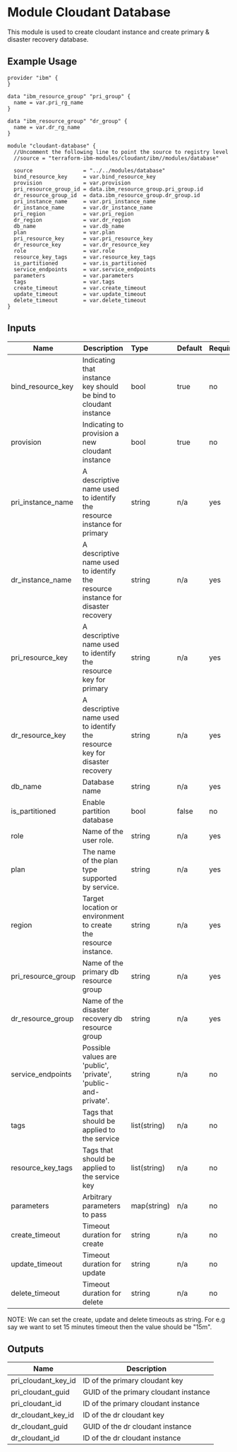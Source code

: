 # Module Cloudant Database

This module is used to create cloudant instance and create primary & disaster recovery database.

## Example Usage
```
provider "ibm" {
}

data "ibm_resource_group" "pri_group" {
  name = var.pri_rg_name
}

data "ibm_resource_group" "dr_group" {
  name = var.dr_rg_name
}

module "cloudant-database" {
  //Uncomment the following line to point the source to registry level
  //source = "terraform-ibm-modules/cloudant/ibm//modules/database"

  source                = "../../modules/database"
  bind_resource_key     = var.bind_resource_key
  provision             = var.provision
  pri_resource_group_id = data.ibm_resource_group.pri_group.id
  dr_resource_group_id  = data.ibm_resource_group.dr_group.id
  pri_instance_name     = var.pri_instance_name
  dr_instance_name      = var.dr_instance_name
  pri_region            = var.pri_region
  dr_region             = var.dr_region
  db_name               = var.db_name
  plan                  = var.plan
  pri_resource_key      = var.pri_resource_key
  dr_resource_key       = var.dr_resource_key
  role                  = var.role
  resource_key_tags     = var.resource_key_tags
  is_partitioned        = var.is_partitioned
  service_endpoints     = var.service_endpoints
  parameters            = var.parameters
  tags                  = var.tags
  create_timeout        = var.create_timeout
  update_timeout        = var.update_timeout
  delete_timeout        = var.delete_timeout
}

```

<!-- BEGINNING OF PRE-COMMIT-TERRAFORM DOCS HOOK -->
## Inputs


| Name                 | Description                                                                     | Type         | Default | Required |
|----------------------|---------------------------------------------------------------------------------|:-------------|:------- |:---------|
| bind_resource_key    | Indicating that instance key should be bind to cloudant instance                | bool         | true    | no       |
| provision            | Indicating to provision a new cloudant instance                                 | bool         | true    | no       |
| pri\_instance\_name  | A descriptive name used to identify the resource instance for primary           | string       | n/a     | yes      |
| dr\_instance\_name   | A descriptive name used to identify the resource instance for disaster recovery | string       | n/a     | yes      |
| pri\_resource\_key   | A descriptive name used to identify the resource key for primary                | string       | n/a     | yes      |
| dr\_resource\_key    | A descriptive name used to identify the resource key for disaster recovery      | string       | n/a     | yes      |
| db_name              | Database name                                                                   | string       | n/a     | yes      |
| is_partitioned       | Enable partition database                                                       | bool         | false   | no       |
| role                 | Name of the user role.                                                          | string       | n/a     | yes      |
| plan                 | The name of the plan type supported by service.                                 | string       | n/a     | yes      |
| region               | Target location or environment to create the resource instance.                 | string       | n/a     | yes      |
| pri\_resource\_group | Name of the primary db resource group                                           | string       | n/a     | yes      |
| dr\_resource\_group  | Name of the disaster recovery db  resource group                                | string       | n/a     | yes      |
| service\_endpoints   | Possible values are 'public', 'private', 'public-and-private'.                  | string       | n/a     | no       |
| tags                 | Tags that should be applied to the service                                      | list(string) | n/a     | no       |
| resource_key_tags    | Tags that should be applied to the service key                                  | list(string) | n/a     | no       |
| parameters           | Arbitrary parameters to pass                                                    | map(string)  | n/a     | no       |
| create_timeout       | Timeout duration for create                                                     | string       | n/a     | no       |
| update_timeout       | Timeout duration for update                                                     | string       | n/a     | no       |
| delete_timeout       | Timeout duration for delete                                                     | string       | n/a     | no       |

NOTE: We can set the create, update and delete timeouts as string. For e.g say we want to set 15 minutes timeout then the value should be "15m".

## Outputs

| Name                    | Description                            |
|-------------------------|----------------------------------------|
| pri_cloudant_key_id     | ID of the primary cloudant key         |
| pri_cloudant_guid       | GUID of the primary cloudant instance  |
| pri_cloudant_id         | ID of the primary cloudant instance    |
| dr_cloudant_key_id      | ID of the dr cloudant key              |
| dr_cloudant_guid        | GUID of the dr cloudant instance       |
| dr_cloudant_id          | ID of the dr cloudant instance         |

<!-- END OF PRE-COMMIT-TERRAFORM DOCS HOOK -->